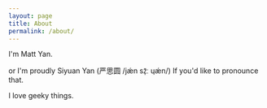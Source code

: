 ```yaml
---
layout: page
title: About
permalink: /about/
---
```


I'm Matt Yan.

or I'm proudly Siyuan Yan (严思圆 /jǽn sz̩̄ː ɥǽn/) If you'd like to pronounce that.

I love geeky things.
